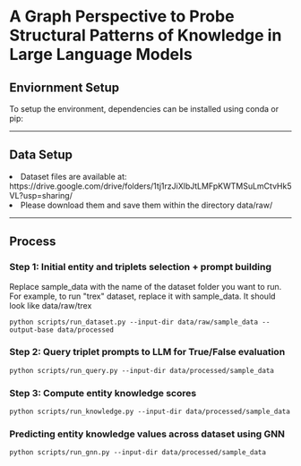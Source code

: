 # A Graph Perspective to Probe Structural Patterns of Knowledge in Large Language Models

## Enviornment Setup
To setup the environment, dependencies can be installed using conda or pip:

---
## Data Setup

<li> Dataset files are available at:<br>
https://drive.google.com/drive/folders/1tj1rzJiXlbJtLMFpKWTMSuLmCtvHk5VL?usp=sharing/


<li> Please download them and save them within the directory data/raw/

---
## Process
### Step 1: Initial entity and triplets selection + prompt building
Replace sample_data with the name of the dataset folder you want to run. For example, to run "trex" dataset, replace it with sample_data. It should look like data/raw/trex<br>

```
python scripts/run_dataset.py --input-dir data/raw/sample_data --output-base data/processed

```
### Step 2: Query triplet prompts to LLM for True/False evaluation

```
python scripts/run_query.py --input-dir data/processed/sample_data
```
### Step 3: Compute entity knowledge scores
```
python scripts/run_knowledge.py --input-dir data/processed/sample_data

```

### Predicting entity knowledge values across dataset using GNN
```
python scripts/run_gnn.py --input-dir data/processed/sample_data
```
